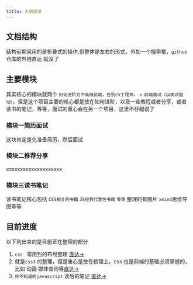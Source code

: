 ```yaml
---
title: 大纲速览
---
```


## 文档结构

结构前期采用的是折叠式的操作,但整体是左右的形式，外加一个搜索框，`github` 仓库的外链直达 就没了

## 主要模块

其实核心的模块就两个 `如何进阶为中高级前端，告别CV工程师，` + `前端面试（以面试驱动）`，但是这个项目主要的核心都是放在如何进阶，以及一些教程或者分享，或者读书的笔记，等等，面试的重心会在另一个项目，这里不仔细说了

### 模块一简历面试

这块肯定是先准备简历，然后面试

### 模块二推荐分享

xxxxxxxxxxxxxxxxxxxx

### 模块三读书笔记

读书笔记核心包括 `CSS相关的书籍` `JS经典代表性书籍` `等等` 整理的有图片 `xmind`思维导图等等

## 目前进度
以下列出来的是目前正在整理的部分

1. `css ` 常用到的布局整理  [直达->](./css/css_layout.md)
2. 就是`css3` 的整理，但是重心是放在梳理上，css 也是前端的基础必须掌握的，比如 动画 媒体查询等[直达->](./css/css3.md)
3. `你不知道的javascript` 读后的笔记 [直达->](./books/You-Dont-Know-JS/outline.md)